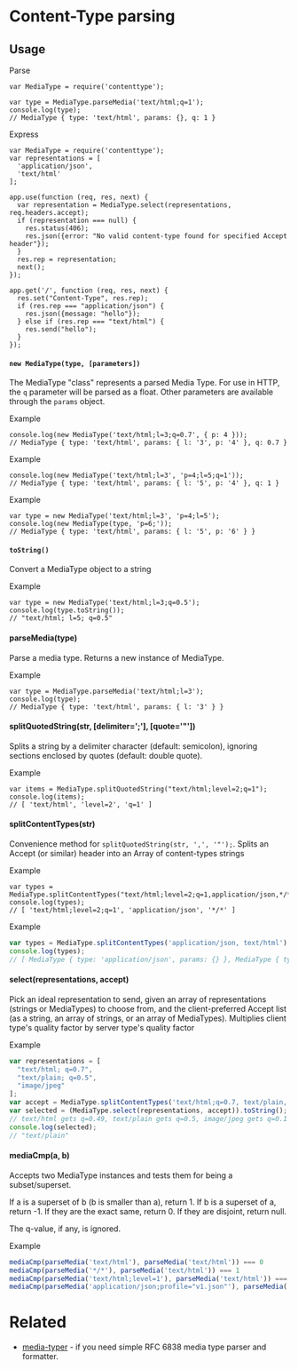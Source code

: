 # Content-Type parsing

## Usage

Parse
```
var MediaType = require('contenttype');

var type = MediaType.parseMedia('text/html;q=1');
console.log(type);
// MediaType { type: 'text/html', params: {}, q: 1 }

```

Express
```
var MediaType = require('contenttype');
var representations = [
  'application/json',
  'text/html'
];

app.use(function (req, res, next) {
  var representation = MediaType.select(representations, req.headers.accept);
  if (representation === null) {
    res.status(406);
    res.json({error: "No valid content-type found for specified Accept header"});
  }
  res.rep = representation;
  next();
});

app.get('/', function (req, res, next) {
  res.set("Content-Type", res.rep);
  if (res.rep === "application/json") {
    res.json({message: "hello"});
  } else if (res.rep === "text/html") {
    res.send("hello");
  }
});
```

#### `new MediaType(type, [parameters])`

The MediaType "class" represents a parsed Media Type. For use in HTTP, the `q` parameter will be parsed as a float.
Other parameters are available through the `params` object.

Example
```
console.log(new MediaType('text/html;l=3;q=0.7', { p: 4 }));
// MediaType { type: 'text/html', params: { l: '3', p: '4' }, q: 0.7 }
```

Example
```
console.log(new MediaType('text/html;l=3', 'p=4;l=5;q=1'));
// MediaType { type: 'text/html', params: { l: '5', p: '4' }, q: 1 }
```

Example
```
var type = new MediaType('text/html;l=3', 'p=4;l=5');
console.log(new MediaType(type, 'p=6;'));
// MediaType { type: 'text/html', params: { l: '5', p: '6' } }
```

#### `toString()`

Convert a MediaType object to a string

Example
```
var type = new MediaType('text/html;l=3;q=0.5');
console.log(type.toString());
// "text/html; l=5; q=0.5"
```

#### parseMedia(type)
Parse a media type. Returns a new instance of MediaType.

Example
```
var type = MediaType.parseMedia('text/html;l=3');
console.log(type);
// MediaType { type: 'text/html', params: { l: '3' } }
```


#### splitQuotedString(str, [delimiter=';'], [quote='"'])
Splits a string by a delimiter character (default: semicolon), ignoring sections enclosed by quotes (default: double quote).

Example
```
var items = MediaType.splitQuotedString("text/html;level=2;q=1");
console.log(items);
// [ 'text/html', 'level=2', 'q=1' ]
```

#### splitContentTypes(str)
Convenience method for `splitQuotedString(str, ',', '"');`. Splits an Accept (or similar) header into an Array of content-types strings

Example
```
var types = MediaType.splitContentTypes("text/html;level=2;q=1,application/json,*/*");
console.log(types);
// [ 'text/html;level=2;q=1', 'application/json', '*/*' ]
```

Example
```javascript
var types = MediaType.splitContentTypes('application/json, text/html').map(MediaType.parseMedia);
console.log(types);
// [ MediaType { type: 'application/json', params: {} }, MediaType { type: 'text/html', params: {} } ]
```

#### select(representations, accept)
Pick an ideal representation to send, given an array of representations (strings or MediaTypes) to choose from, and the client-preferred Accept list (as a string, an array of strings, or an array of MediaTypes). Multiplies client type's quality factor by server type's quality factor

Example
```javascript
var representations = [
  "text/html; q=0.7",
  "text/plain; q=0.5",
  "image/jpeg"
];
var accept = MediaType.splitContentTypes('text/html;q=0.7, text/plain, */*;q=0.1');
var selected = (MediaType.select(representations, accept)).toString();
// text/html gets q=0.49, text/plain gets q=0.5, image/jpeg gets q=0.1
console.log(selected);
// "text/plain"
```

#### mediaCmp(a, b)

Accepts two MediaType instances and tests them for being a subset/superset.

If a is a superset of b (b is smaller than a), return 1.
If b is a superset of a, return -1.
If they are the exact same, return 0.
If they are disjoint, return null.

The q-value, if any, is ignored.

Example
```javascript
mediaCmp(parseMedia('text/html'), parseMedia('text/html')) === 0
mediaCmp(parseMedia('*/*'), parseMedia('text/html')) === 1
mediaCmp(parseMedia('text/html;level=1'), parseMedia('text/html')) === -1
mediaCmp(parseMedia('application/json;profile="v1.json"'), parseMedia('application/json;profile="v2.json"')) === null
```

# Related

 * [media-typer](https://github.com/jshttp/media-typer) - if you need simple RFC 6838 media type parser and formatter.
